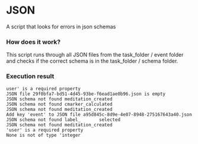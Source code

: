 # JSON

A script that looks for errors in json schemas

### How does it work?

This script runs through all JSON files from the task_folder / event folder and checks if the correct schema is in the task_folder / schema folder.

### Execution result

```
user' is a required property
JSON file 29f0bfa7-bd51-4d45-93be-f6ead1ae0b96.json is empty
JSON schema not found meditation_created
JSON schema not found cmarker_calculated
JSON schema not found meditation_created
Add key 'event' to JSON file a95d845c-8d9e-4e07-8948-275167643a40.json
JSON schema not found label_       selected
JSON schema not found meditation_created
'user' is a required property
None is not of type 'integer
```
